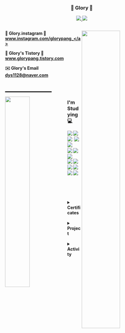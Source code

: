 

<h3 align="center"><b>🐢 Glory 🐰 <br> </b></h3>
<p align="center"> 
  <a href="https://hits.seeyoufarm.com">
    <img src="https://hits.seeyoufarm.com/api/count/incr/badge.svg?url=https%3A%2F%2Fgithub.com%2Fdys1128%2Fdys1128&count_bg=%23333131&title_bg=%23333131&icon=github.svg&icon_color=%23E7E7E7&title=GitHub&edge_flat=false"/>
  </a>
  <a href="https://solved.ac/dys1128">
    <img src="http://mazassumnida.wtf/api/mini/generate_badge?boj=dys1128" />
  </a>
</p>

##

<p > <img align="right" src="https://github-readme-stats.vercel.app/api?username=dys1128&show_icons=true&theme=graywhite"  width="50%"/>
</p>






 <b>🎈 Glory.instagram 🎈 <b> <br>
  <a href="https://www.instagram.com/glorypang_/">www.instagram.com/glorypang_</a><br>

  <b>🎈 Glory's Tistory 🎈 <b> <br>
  <a href="https://glorypang.tistory.com/">www.glorypang.tistory.com</a>

  <b> ✉️ Glory's Email  <b> <br>
  <a>dys1128@naver.com</a>


<br>
<hr style="width: 30%; border: 1px solid black; margin-left: 0;">

<p>
  <img align="left" src="https://github-readme-stats.vercel.app/api/top-langs?username=dys1128&layout=compact&langs_count=8&theme=transparent&bg_color=30,7F7FD5,86A8E7,91EAE4&title_color=FFFFFF&text_color=FFFFFF" width="40%" />
</p>






<h3 align="left"><b>I'm Studying 💻 </b></h3>



<p align="left">
<img  src="https://img.shields.io/badge/React-20232a.svg?style=plastic&logo=react&logoColor=61DAFB" />
  <img src="https://img.shields.io/badge/Redux-593D88.svg?style=plastic&logo=redux&logoColor=white" />&nbsp
  <img src="https://img.shields.io/badge/html5-E34F26.svg?style=plastic&logo=html5&logoColor=white" />&nbsp
  <img src="https://img.shields.io/badge/css3-1572B6.svg?style=plastic&logo=css3&logoColor=white" />&nbsp
  <img src="https://img.shields.io/badge/JavaScript-F7DF1E.svg?style=plastic&logo=javascript&logoColor=black" />&nbsp
  <br>
  <img src="https://img.shields.io/badge/c++-%2300599C.svg?style=plastic&logo=c%2B%2B&logoColor=white">
  <img src="https://img.shields.io/badge/Python-3670A0?style=plastic&logo=python&logoColor=ffdd54" />
  <img src="https://img.shields.io/badge/MySQL-4479A1.svg?style=plastic&logo=mysql&logoColor=white" />
  <br>
  <img src="https://img.shields.io/badge/OpenCV-5C3EE8.svg?style=plastic&logo=opencv&logoColor=white" />
  <img src="https://img.shields.io/badge/Numpy-4d77cf.svg?style=plastic&logo=numpy&logoColor=white" />
  <br>
  <img src="https://img.shields.io/badge/Git-F05033.svg?style=plastic&logo=git&logoColor=white" />
  <img src="https://img.shields.io/badge/GitHub-181717.svg?style=plastic&logo=github&logoColor=white" />
  <img src="https://img.shields.io/badge/Notion-F3F3F3.svg?style=plastic&logo=notion&logoColor=black" />
  <img src="https://img.shields.io/badge/VS Code-0078d7.svg?style=plastic&logo=visual-studio-code&logoColor=white" />
</p>

<br>
<br>

##


<details>
<summary><b>Certificates</b></summary>

<ul>
  <li> 2024.09 <span style="font-weight: bold;">SQL 개발자(SQLD)</span> - 한국데이터산업진흥원 </li>
  <li> 2024.12 <span style="font-weight: bold;">네트워크관리사2급</span> - 한국정보통신자격협회 </li>
  <li> 2024.12 <span style="font-weight: bold;">정보처리기사</span> - 한국산업인력공단 </li>
</ul>


</details>

<br>


<details>
<summary><b>Project</b></summary>

  
|출시|프로젝트|소개|바로가기|
|:-----------------:|:-------------------------------|:----|:---:|
| 2024.12 | 🗺 교내 최단거리 찾기 | 교내 건물들 간 최단 거리 비교 알고리즘|  |
| 2024.08 | 🚗 타이어 결함 분석| 타이어 결함 찾기 |  |
| 2024.06 | 🏝 여행지 추천 사이트  | 혼행자들을 위한 여행지 추천 |  |


</details>

<br>

<details>
<summary><b>Activity</b></summary>
  
|기간|활동|기수|
|:-----------------:|-------------------------------:|:----|
| 2025.02 ~         | 교내 과 동창회장                | 1기 |
| 2024.01 ~ 2024.12 | 교내 모빌리티동아리 크누 모빌리티| 2기  |
| 2023.09 ~ 2024.07 | 교내 국제외교동아리 UNSA        | 1기  |
| 2023.01 ~ 2023.12 | 교내 과학생회 기획부장          | 12기 |
| 2022.01 ~ 2022.12 | 교내 과학생회 복협부장          | 11기 |
| 2019.01 ~ 2019.12 | 교내 과학생회 기획차장          | 8기  |


</details>













